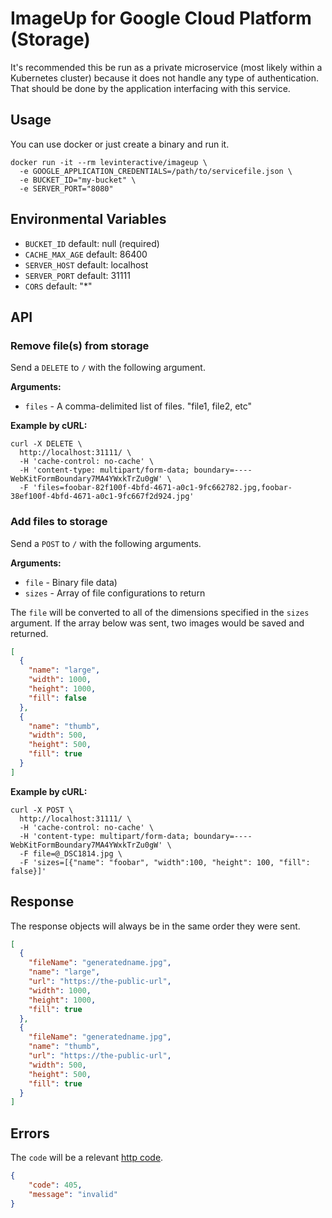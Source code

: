 # ImageUp for Google Cloud Platform (Storage)

It's recommended this be run as a private microservice (most likely within a
Kubernetes cluster) because it does not handle any type of authentication. That
should be done by the application interfacing with this service.

## Usage

You can use docker or just create a binary and run it.

```
docker run -it --rm levinteractive/imageup \
  -e GOOGLE_APPLICATION_CREDENTIALS=/path/to/servicefile.json \
  -e BUCKET_ID="my-bucket" \
  -e SERVER_PORT="8080"
```

## Environmental Variables

* `BUCKET_ID` default: null (required)
* `CACHE_MAX_AGE` default: 86400
* `SERVER_HOST` default: localhost
* `SERVER_PORT` default: 31111
* `CORS` default: "*"

## API

### Remove file(s) from storage

Send a `DELETE` to `/` with the following argument.

**Arguments:**

* `files` - A comma-delimited list of files. "file1, file2, etc"

**Example by cURL:**

```shell
curl -X DELETE \
  http://localhost:31111/ \
  -H 'cache-control: no-cache' \
  -H 'content-type: multipart/form-data; boundary=----WebKitFormBoundary7MA4YWxkTrZu0gW' \
  -F 'files=foobar-82f100f-4bfd-4671-a0c1-9fc662782.jpg,foobar-38ef100f-4bfd-4671-a0c1-9fc667f2d924.jpg'
```


### Add files to storage

Send a `POST` to `/` with the following arguments.

**Arguments:**

* `file` - Binary file data)
* `sizes` - Array of file configurations to return

The `file` will be converted to all of the dimensions specified in the `sizes`
argument. If the array below was sent, two images would be saved and returned.

```json
[
  {
    "name": "large",
    "width": 1000,
    "height": 1000,
    "fill": false
  },
  {
    "name": "thumb",
    "width": 500,
    "height": 500,
    "fill": true
  }
]
```

**Example by cURL:**

```shell
curl -X POST \
  http://localhost:31111/ \
  -H 'cache-control: no-cache' \
  -H 'content-type: multipart/form-data; boundary=----WebKitFormBoundary7MA4YWxkTrZu0gW' \
  -F file=@_DSC1814.jpg \
  -F 'sizes=[{"name": "foobar", "width":100, "height": 100, "fill": false}]'
```

## Response

The response objects will always be in the same order they were sent.

```json
[
  {
    "fileName": "generatedname.jpg",
    "name": "large",
    "url": "https://the-public-url",
    "width": 1000,
    "height": 1000,
    "fill": true
  },
  {
    "fileName": "generatedname.jpg",
    "name": "thumb",
    "url": "https://the-public-url",
    "width": 500,
    "height": 500,
    "fill": true
  }
]
```

## Errors

The `code` will be a relevant [http code](https://golang.org/pkg/net/http/#pkg-constants).

```json
{
    "code": 405,
    "message": "invalid"
}
```
